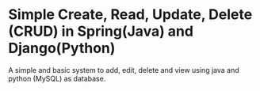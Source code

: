 Simple Create, Read, Update, Delete (CRUD) in Spring(Java) and Django(Python)
========

A simple and basic system to add, edit, delete and view using java and python (MySQL) as database. 
